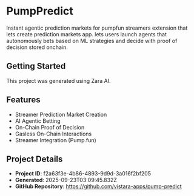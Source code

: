 # PumpPredict

Instant agentic prediction markets for pumpfun streamers extension that lets create prediction markets app. lets users launch agents that autonomously bets based on ML strategies and decide with proof of decision stored onchain.

## Getting Started

This project was generated using Zara AI.

## Features

- Streamer Prediction Market Creation
- AI Agentic Betting  
- On-Chain Proof of Decision
- Gasless On-Chain Interactions
- Streamer Integration (Pump.fun)

## Project Details

- **Project ID**: f2a63f3e-4b86-4893-9d9d-3a016f2bf205
- **Generated**: 2025-09-23T03:09:45.832Z
- **GitHub Repository**: https://github.com/vistara-apps/pump-predict
